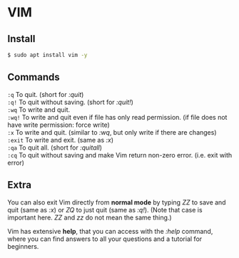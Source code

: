 # VIM
## Install

```sh
$ sudo apt install vim -y
```

## Commands

`:q` To quit. (short for *:quit*)<br>
`:q!` To quit without saving. (short for *:quit!*)<br>
`:wq` To write and quit.<br>
`:wq!` To write and quit even if file has only read permission. (if file does not have write permission: force write)<br>
`:x` To write and quit. (similar to *:wq*, but only write if there are changes)<br>
`:exit` To write and exit. (same as *:x*)<br>
`:qa` To quit all. (short for *:quitall*)<br>
`:cq` To quit without saving and make Vim return non-zero error. (i.e. exit with error)

## Extra

You can also exit Vim directly from **normal mode** by typing *ZZ* to save and quit (same as *:x*) or *ZQ* to just quit (same as *:q!*). (Note that case is important here. *ZZ* and *zz* do not mean the same thing.)

Vim has extensive **help**, that you can access with the *:help* command, where you can find answers to all your questions and a tutorial for beginners.